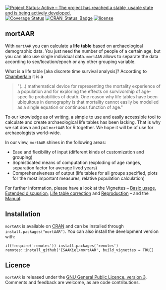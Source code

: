 [![Project Status: Active – The project has reached a stable, usable state and is being actively developed.](https://www.repostatus.org/badges/latest/active.svg)](https://www.repostatus.org/#active)
[![Coverage Status](https://img.shields.io/codecov/c/github/ISAAKiel/mortAAR/master.svg)](https://codecov.io/github/ISAAKiel/mortAAR?branch=master)
[![CRAN\_Status\_Badge](http://www.r-pkg.org/badges/version/mortAAR)](https://CRAN.R-project.org/package=mortAAR)
[![license](https://img.shields.io/badge/license-GPL%203-B50B82.svg)](https://www.r-project.org/Licenses/GPL-3)

mortAAR
-------

With `mortAAR` you can calculate a **life table** based on archaeological demographic data. You just need the number of people of a certain age, but you can also use single individual data. `mortAAR` allows to separate the data according to sex/location/epoch or any other grouping variable.

What is a life table [aka discrete time survival analysis]? According to [Chamberlain](https://books.google.de/books?id=nG5FoO_becAC&lpg=PA27&ots=LG0b_xrx6O&dq=life%20table%20archaeology&pg=PA27#v=onepage&q&f=false) it is a

> "(...) mathematical device for representing the mortality experience of a population and for exploring the effects on survivorship of age-specific probabilities of death. One reason why life tables have been ubiquitous in demography is that mortality cannot easily be modelled as a single equation or continuous function of age."

To our knowledge as of writing, a simple to use and easily accessible tool to calculate and create archaeological life tables has been lacking. That is why we sat down and put `mortAAR` for R together. We hope it will be of use for archaeologists world-wide.

In our view, `mortAAR` shines in the following areas:

- Ease and flexibility of input (different kinds of customization and grouping)
- Sophisticated means of computation (exploding of age ranges, separation factor for average lived years)
- Comprehensiveness of output (life tables for all groups specified, plots for the most important measures, relative population calculation)

For further information, please have a look at the Vignettes – [Basic usage](https://cran.r-project.org/web/packages/mortAAR/vignettes/mortAAR_vignette-1.html), [Extended discussion](https://cran.r-project.org/web/packages/mortAAR/vignettes/mortAAR_vignette_extended.html), [Life table correction](https://cran.r-project.org/web/packages/mortAAR/vignettes/mortAAR_vignette_lt_correction.html) and [Reproduction](https://cran.r-project.org/web/packages/mortAAR/vignettes/mortAAR_vignette_reproduction.html) – and the [Manual](https://cran.r-project.org/web/packages/mortAAR/mortAAR.pdf). 

Installation
------------

`mortAAR` is available on [CRAN](https://CRAN.R-project.org/package=mortAAR) and can be installed through `install.packages("mortAAR")`. You can also install the development version with:

```
if(!require('remotes')) install.packages('remotes')
remotes::install_github('ISAAKiel/mortAAR', build_vignettes = TRUE)
```

Licence
-------

`mortAAR` is released under the [GNU General Public Licence, version 3](https://www.r-project.org/Licenses/GPL-3). Comments and feedback are welcome, as are code contributions.
